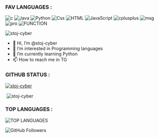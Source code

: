 ### FAV LANGUAGES :
![c](https://img.shields.io/badge/1-C-blue)
![Java](https://img.shields.io/badge/2-JAVA-red)
![Python](https://img.shields.io/badge/3-PYTHON-yellow)
![Css](https://img.shields.io/badge/4-CSS-brightgreen)
![HTML](https://img.shields.io/badge/5-HTML-white)
![JavaScript](https://img.shields.io/badge/5-JAVASCRIPT-orange)
![cplusplus](https://img.shields.io/badge/6-C++-ff69b4)
![msg](https://img.shields.io/badge/!-BEGINNER-cyan)
![pro](https://img.shields.io/badge/!-NOT_PRO-green)
![FUNCTION](https://img.shields.io/badge/!-CURRENTLY_STAY_SAFE_YOUR_HOME-darkred)
<p align="left"> <img src="https://komarev.com/ghpvc/?username=stoj-cyber&label=Profile%20views&color=0e75b6&style=flat" alt="stoj-cyber" /> </p>

- 👋 Hi, I’m @stoj-cyber
- 👀 I’m interested in Programming languages
- 🌱 I’m currently learning Python
- 📫 How to reach me in TG

<!---
stoj-cyber/stoj-cyber is a ✨ special ✨ repository because its `README.md` (this file) appears on your GitHub profile.
You can click the Preview link to take a look at your changes.
--->

### GITHUB STATUS :
<p align="left"> <a href="https://github.com/ryo-ma/github-profile-trophy"><img src="https://github-profile-trophy.vercel.app/?username=stoj-cyber" alt="stoj-cyber" /></a> </p>

<p>&nbsp;<img align="center" src="https://github-readme-stats.vercel.app/api?username=stoj-cyber&show_icons=true&locale=en" alt="stoj-cyber" /></p>

### TOP LANGUAGES :
 ![TOP LANGUAGES](https://github-readme-stats.vercel.app/api/top-langs/?username=stoj-cyber&show_icons=true&theme=radical)

 ![GitHub Followers](https://img.shields.io/github/followers/stoj-cyber?style=social)
